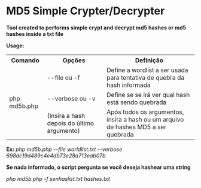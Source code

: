 # MD5 Simple Crypter/Decrypter

**Tool created to performs simple crypt and decrypt md5 hashes or md5 hashes inside a txt file**

**Usage:**

<table>
	<tr>
		<th>Comando</th>
		<th>Opções</th>
		<th>Definição</th>
	</tr>
	<tr>
		<td rowspan="3">php md5b.php</td>
		<td>--file ou -f</td>
		<td>Define a wordlist a ser usada para tentativa de quebra da hash informada</td>
	</tr>
	<tr>
		<td>--verbose ou -v</td>
		<td>Define se se irá ver qual hash está sendo quebrada</td>
	</tr>
	<tr>
		<td>(Insira a hash depois do último argumento)</td>
		<td>Após todos os argumentos, insira a hash ou um arquivo de hashes MD5 a ser quebrada</td>
	</tr>
</table>

__Ex:__
_php md5b.php --file worldlist.txt --verbose 698dc19d489c4e4db73e28a713eab07b_

**Se nada informado, o script pergunta se você deseja hashear uma string**

_php md5b.php -f senhaslist.txt hashes.txt_